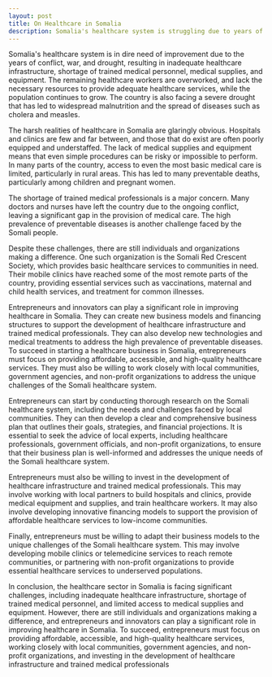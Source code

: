 ```yaml
---
layout: post
title: On Healthcare in Somalia
description: Somalia's healthcare system is struggling due to years of conflict, war, and drought. Entrepreneurs can play a significant role in improving healthcare infrastructure, developing new technologies, and creating innovative financing models. To succeed, entrepreneurs must focus on providing affordable, accessible, and high-quality healthcare services and work closely with local communities, government agencies, and non-profit organizations.
---
```


Somalia's healthcare system is in dire need of improvement due to the years of conflict, war, and drought, resulting in inadequate healthcare infrastructure, shortage of trained medical personnel, medical supplies, and equipment. The remaining healthcare workers are overworked, and lack the necessary resources to provide adequate healthcare services, while the population continues to grow. The country is also facing a severe drought that has led to widespread malnutrition and the spread of diseases such as cholera and measles.

The harsh realities of healthcare in Somalia are glaringly obvious. Hospitals and clinics are few and far between, and those that do exist are often poorly equipped and understaffed. The lack of medical supplies and equipment means that even simple procedures can be risky or impossible to perform. In many parts of the country, access to even the most basic medical care is limited, particularly in rural areas. This has led to many preventable deaths, particularly among children and pregnant women.

The shortage of trained medical professionals is a major concern. Many doctors and nurses have left the country due to the ongoing conflict, leaving a significant gap in the provision of medical care. The high prevalence of preventable diseases is another challenge faced by the Somali people.

Despite these challenges, there are still individuals and organizations making a difference. One such organization is the Somali Red Crescent Society, which provides basic healthcare services to communities in need. Their mobile clinics have reached some of the most remote parts of the country, providing essential services such as vaccinations, maternal and child health services, and treatment for common illnesses.

Entrepreneurs and innovators can play a significant role in improving healthcare in Somalia. They can create new business models and financing structures to support the development of healthcare infrastructure and trained medical professionals. They can also develop new technologies and medical treatments to address the high prevalence of preventable diseases. To succeed in starting a healthcare business in Somalia, entrepreneurs must focus on providing affordable, accessible, and high-quality healthcare services. They must also be willing to work closely with local communities, government agencies, and non-profit organizations to address the unique challenges of the Somali healthcare system.

Entrepreneurs can start by conducting thorough research on the Somali healthcare system, including the needs and challenges faced by local communities. They can then develop a clear and comprehensive business plan that outlines their goals, strategies, and financial projections. It is essential to seek the advice of local experts, including healthcare professionals, government officials, and non-profit organizations, to ensure that their business plan is well-informed and addresses the unique needs of the Somali healthcare system.

Entrepreneurs must also be willing to invest in the development of healthcare infrastructure and trained medical professionals. This may involve working with local partners to build hospitals and clinics, provide medical equipment and supplies, and train healthcare workers. It may also involve developing innovative financing models to support the provision of affordable healthcare services to low-income communities.

Finally, entrepreneurs must be willing to adapt their business models to the unique challenges of the Somali healthcare system. This may involve developing mobile clinics or telemedicine services to reach remote communities, or partnering with non-profit organizations to provide essential healthcare services to underserved populations.

In conclusion, the healthcare sector in Somalia is facing significant challenges, including inadequate healthcare infrastructure, shortage of trained medical personnel, and limited access to medical supplies and equipment. However, there are still individuals and organizations making a difference, and entrepreneurs and innovators can play a significant role in improving healthcare in Somalia. To succeed, entrepreneurs must focus on providing affordable, accessible, and high-quality healthcare services, working closely with local communities, government agencies, and non-profit organizations, and investing in the development of healthcare infrastructure and trained medical professionals
